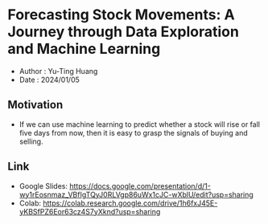 # Forecasting Stock Movements: A Journey through Data Exploration and Machine Learning
- Author : Yu-Ting Huang  
- Date : 2024/01/05
## Motivation
- If we can use machine learning to predict whether a stock will rise or fall five days from now, then it is easy to  grasp the signals of buying and selling.
## Link
* Google Slides: https://docs.google.com/presentation/d/1-wy1rEosnmaz_VBfIgTQyJ0RLVgp86uWx1cJC-wXblU/edit?usp=sharing
* Colab: https://colab.research.google.com/drive/1h6fxJ45E-yKBSfPZ6Eor63cz4S7yXknd?usp=sharing
